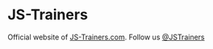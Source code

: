 # JS-Trainers

Official website of [JS-Trainers.com](http://js-trainers.com). Follow us [@JSTrainers](https://twitter.com/JSTrainers)
